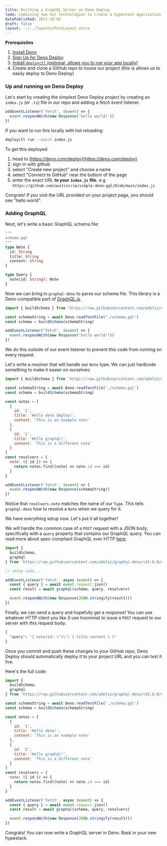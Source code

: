 ```yaml
---
title: Building a GraphQL Server on Deno Deploy
lede: Combining two hot technologies to create a hypestack application
datePublished: 2021-10-05
draft: false
layout: ../../layouts/PostLayout.astro
---
```


**Prerequisites**

1. [Install Deno](https://deno.land/#installation)
2. [Sign Up for Deno Deploy](https://deno.com/deploy/)
3. [Install ](https://deno.com/deploy/docs/deployctl/)[`deployctl`](https://deno.com/deploy/docs/deployctl/)[ (optional, allows you to run your app locally)](https://deno.com/deploy/docs/deployctl/)
4. Create and clone a GitHub repo to house our project (this is allows us to easily deploy to Deno Deploy)

### Up and running on Deno Deploy

Let's start by creating the simplest Deno Deploy project by creating an `index.js` (or `.ts`) file in our repo and adding a fetch event listener.

```javascript
addEventListener('fetch', (event) => {
  event.respondWith(new Response('hello world!'))
})
```

If you want to run this locally with hot reloading:

```bash
deployctl run --watch index.js
```

To get this deployed:

1. head to [https://deno.com/deploy](https://deno.com/deploy)
2. sign in with github
3. select "Create new project" and choose a name
4. select "Connect to GitHub" near the bottom of the page
5. enter the exact URL **to your** **`index.js`** **file.** e.g `https://github.com/austincrim/simple-deno-gql/blob/main/index.js`

Congrats! If you visit the URL provided on your project page, you should see "hello world".

### Adding GraphQL

Next, let's write a basic GraphQL schema file:

```graphql
"""
schema.gql
"""
type Note {
  id: String
  title: String
  content: String
}

type Query {
  note(id: String): Note
}
```

Now we can bring in `graphql-deno` to parse our schema file. This library is a Deno-compatible port of [GraphQL.js](https://github.com/graphql/graphql-js).

```javascript
import { buildSchema } from "https://raw.githubusercontent.com/adelsz/graphql-deno/v15.0.0/mod.ts"

const schemaString = await Deno.readTextFile("./schema.gql")
const schema = buildSchema(schemaString)

addEventListener("fetch", (event) => {
  event.respondWith(new Response("hello world"!))
})
```

We do this outside of our event listener to prevent this code from running on every request.

Let's write a resolver that will handle our `Note` type. We can just hardcode something to make it easier on ourselves:

```javascript
import { buildSchema } from 'https://raw.githubusercontent.com/adelsz/graphql-deno/v15.0.0/mod.ts'

const schemaString = await Deno.readTextFile('./schema.gql')
const schema = buildSchema(schemaString)

const notes = [
  {
    id: '1',
    title: 'Hello deno deploy!',
    content: 'This is an example note'
  },
  {
    id: '2',
    title: 'Hello graphql!',
    content: 'This is a different note'
  }
]
const resolvers = {
  note: ({ id }) => {
    return notes.find((note) => note.id === id)
  }
}

addEventListener('fetch', (event) => {
  event.respondWith(new Response(schemaString))
})
```

Notice that `resolvers.note` matches the name of our `Type`. This tells `graphql-deno` how to resolve a `Note` when we query for it.

We have everything setup now. Let's put it all together!

We will handle the common case of a `POST` request with a JSON body, specifically with a `query` property that contains our GraphQL query. You can read more about spec-compliant GraphQL over HTTP [here](https://graphql.org/learn/serving-over-http/).

```javascript
import {
  buildSchema,
  graphql
} from 'https://raw.githubusercontent.com/adelsz/graphql-deno/v15.0.0/mod.ts'

// setup code...

addEventListener('fetch', async (event) => {
  const { query } = await event.request.json()
  const result = await graphql(schema, query, resolvers)

  event.respondWith(new Response(JSON.stringify(result)))
})
```

Finally, we can send a query and hopefully get a response! You can use whatever HTTP client you like (I use Insomnia) to issue a `POST` request to our server with this request body.

```json
{
  "query": "{ note(id: \"1\") { title content } }"
}
```

Once you commit and push these changes to your GitHub repo, Deno Deploy should automatically deploy it to your project URL and you can test it live.

Here's the full code:

```javascript
import {
  buildSchema,
  graphql
} from 'https://raw.githubusercontent.com/adelsz/graphql-deno/v15.0.0/mod.ts'

const schemaString = await Deno.readTextFile('./schema.gql')
const schema = buildSchema(schemaString)

const notes = [
  {
    id: '1',
    title: 'Hello deno!',
    content: 'This is an example note'
  },
  {
    id: '2',
    title: 'Hello graphql!',
    content: 'This is a different note'
  }
]
const resolvers = {
  note: ({ id }) => {
    return notes.find((note) => note.id === id)
  }
}

addEventListener('fetch', async (event) => {
  const { query } = await event.request.json()
  const result = await graphql(schema, query, resolvers)

  event.respondWith(new Response(JSON.stringify(result)))
})
```

Congrats! You can now write a GraphQL server in Deno. Bask in your new hypestack.
